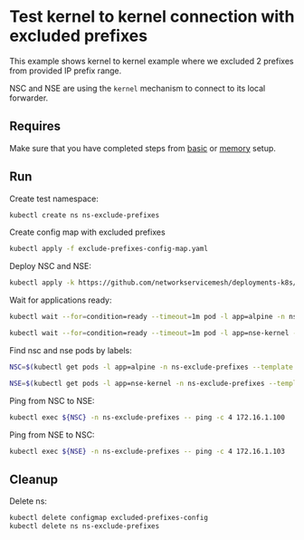 # Test kernel to kernel connection with excluded prefixes

This example shows kernel to kernel example where we excluded 2 prefixes from provided IP prefix range. 

NSC and NSE are using the `kernel` mechanism to connect to its local forwarder.

## Requires

Make sure that you have completed steps from [basic](../../basic) or [memory](../../memory) setup.

## Run

Create test namespace:
```bash
kubectl create ns ns-exclude-prefixes
```

Create config map with excluded prefixes
```bash
kubectl apply -f exclude-prefixes-config-map.yaml
```

Deploy NSC and NSE:
```bash
kubectl apply -k https://github.com/networkservicemesh/deployments-k8s/examples/features/exclude-prefixes?ref=a5fc65a0b8b3336874a80efacd31834fc97a6f2e
```

Wait for applications ready:
```bash
kubectl wait --for=condition=ready --timeout=1m pod -l app=alpine -n ns-exclude-prefixes
```
```bash
kubectl wait --for=condition=ready --timeout=1m pod -l app=nse-kernel -n ns-exclude-prefixes
```

Find nsc and nse pods by labels:
```bash
NSC=$(kubectl get pods -l app=alpine -n ns-exclude-prefixes --template '{{range .items}}{{.metadata.name}}{{"\n"}}{{end}}')
```
```bash
NSE=$(kubectl get pods -l app=nse-kernel -n ns-exclude-prefixes --template '{{range .items}}{{.metadata.name}}{{"\n"}}{{end}}')
```

Ping from NSC to NSE:
```bash
kubectl exec ${NSC} -n ns-exclude-prefixes -- ping -c 4 172.16.1.100
```

Ping from NSE to NSC:
```bash
kubectl exec ${NSE} -n ns-exclude-prefixes -- ping -c 4 172.16.1.103
```

## Cleanup

Delete ns:
```bash
kubectl delete configmap excluded-prefixes-config
kubectl delete ns ns-exclude-prefixes
```

